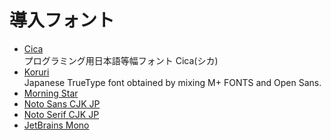 # 導入フォント
* [Cica](https://github.com/miiton/Cica/releases)  
プログラミング用日本語等幅フォント Cica(シカ)
* [Koruri](https://github.com/Koruri/Koruri/releases)  
Japanese TrueType font obtained by mixing M+ FONTS and Open Sans.
* [Morning Star](https://dl.dafont.com/dl/?f=morning_star)
* [Noto Sans CJK JP](https://noto-website-2.storage.googleapis.com/pkgs/NotoSansCJKjp-hinted.zip)
* [Noto Serif CJK JP](https://noto-website-2.storage.googleapis.com/pkgs/NotoSerifCJKjp-hinted.zip)
* [JetBrains Mono](https://www.jetbrains.com/ja-jp/lp/mono/)